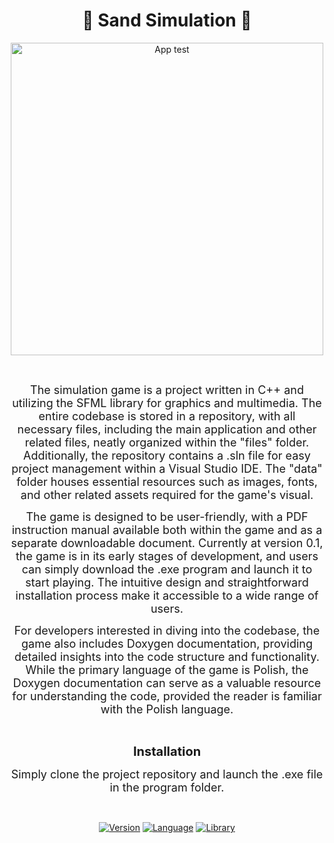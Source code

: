 <div align="center"> <h1>🌳 <b>Sand Simulation</b> 🌲</h1> <p> <img src="https://raw.githubusercontent.com/Niutaq/Piksele_Symulowane/master/test.gif" alt="App test" width="500"> </p> <br> <p><span style="font-size:18px">The simulation game is a project written in C++ and utilizing the SFML library for graphics and multimedia. The entire codebase is stored in a repository, with all necessary files, including the main application and other related files, neatly organized within the "files" folder. Additionally, the repository contains a .sln file for easy project management within a Visual Studio IDE. The "data" folder houses essential resources such as images, fonts, and other related assets required for the game's visual.</span></p> <p><span style="font-size:18px">The game is designed to be user-friendly, with a PDF instruction manual available both within the game and as a separate downloadable document. Currently at version 0.1, the game is in its early stages of development, and users can simply download the .exe program and launch it to start playing. The intuitive design and straightforward installation process make it accessible to a wide range of users.</span></p> <p><span style="font-size:18px">For developers interested in diving into the codebase, the game also includes Doxygen documentation, providing detailed insights into the code structure and functionality. While the primary language of the game is Polish, the Doxygen documentation can serve as a valuable resource for understanding the code, provided the reader is familiar with the Polish language.</span></p> <br> <p><span style="font-size:20px"><b>Installation</b></span></p> <p><span style="font-size:18px">Simply clone the project repository and launch the .exe file in the program folder.</span></p> <br> <p> <a href="#"><img src="https://img.shields.io/badge/Version-0.1-brightgreen.svg" alt="Version"></a> <a href="#"><img src="https://img.shields.io/badge/Language-C++-blue.svg" alt="Language"></a> <a href="#"><img src="https://img.shields.io/badge/Library-SFML-orange.svg" alt="Library"></a> </p> </div>